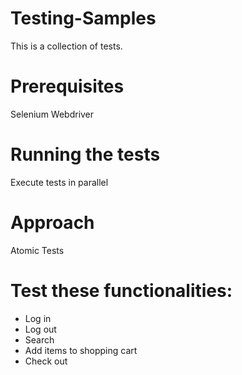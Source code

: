 # Testing-Samples

This is a collection of tests.

# Prerequisites
Selenium Webdriver

# Running the tests
Execute tests in parallel

# Approach
Atomic Tests 

# Test these functionalities:
- Log in 
- Log out
- Search
- Add items to shopping cart
- Check out
